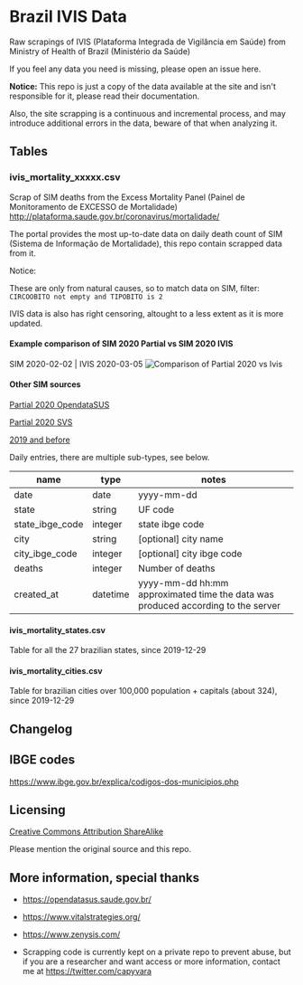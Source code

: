 # Brazil IVIS Data
Raw scrapings of IVIS (Plataforma Integrada de Vigilância em Saúde) from Ministry of Health of Brazil (Ministério da Saúde)

If you feel any data you need is missing, please open an issue here.

**Notice:** 
This repo is just a copy of the data available at the site and isn't responsible for it, please read their documentation.

Also, the site scrapping is a continuous and incremental process, and may introduce additional errors in the data, beware of that when analyzing it.

## Tables

### ivis_mortality_xxxxx.csv
Scrap of SIM deaths from the Excess Mortality Panel (Painel de Monitoramento de EXCESSO de Mortalidade) http://plataforma.saude.gov.br/coronavirus/mortalidade/

The portal provides the most up-to-date data on daily death count of SIM (Sistema de Informação de Mortalidade), this repo contain scrapped data from it.

Notice: 

These are only from natural causes, so to match data on SIM, filter: `CIRCOOBITO not empty and TIPOBITO is 2`

IVIS data is also has right censoring, altought to a less extent as it is more updated.

#### Example comparison of SIM 2020 Partial vs SIM 2020 IVIS
SIM 2020-02-02 | IVIS 2020-03-05
![Comparison of Partial 2020 vs Ivis](https://i.imgur.com/RXXdnb7.png)

#### Other SIM sources

[Partial 2020 OpendataSUS](https://opendatasus.saude.gov.br/dataset/sistema-de-informacao-sobre-mortalidade) 

[Partial 2020 SVS](http://svs.aids.gov.br/dantps/centrais-de-conteudos/dados-abertos/sim/)

[2019 and before](http://tabnet.datasus.gov.br/cgi/deftohtm.exe?sim/cnv/obt10uf.def)

Daily entries, there are multiple sub-types, see below.

| name | type | notes |
|-----------------|---------|-----------------------------------------------------|
| date | date | yyyy-mm-dd |
| state | string | UF code |
| state_ibge_code | integer | state ibge code |
| city | string | [optional] city name |
| city_ibge_code | integer | [optional] city ibge code |
| deaths | integer | Number of deaths |
| created_at | datetime | yyyy-mm-dd hh:mm<br>approximated time the data was produced according to the server |

#### ivis_mortality_states.csv
Table for all the 27 brazilian states, since 2019-12-29

#### ivis_mortality_cities.csv
Table for brazilian cities over 100,000 population + capitals (about 324), since 2019-12-29

## Changelog

## IBGE codes
https://www.ibge.gov.br/explica/codigos-dos-municipios.php

## Licensing
[Creative Commons Attribution ShareAlike](https://creativecommons.org/licenses/by-sa/4.0/)

Please mention the original source and this repo.

## More information, special thanks
- https://opendatasus.saude.gov.br/
- https://www.vitalstrategies.org/
- https://www.zenysis.com/ 

- Scrapping code is currently kept on a private repo to prevent abuse, but if you are a researcher and want access or more information, contact me at https://twitter.com/capyvara
